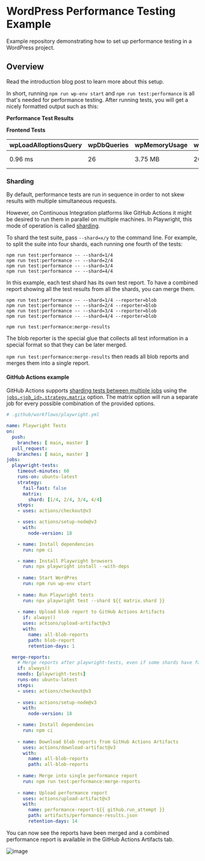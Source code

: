 # WordPress Performance Testing Example

Example repository demonstrating how to set up performance testing in a WordPress project.

## Overview

Read the introduction blog post to learn more about this setup.

In short, running `npm run wp-env start` and `npm run test:performance` is all that's needed for performance testing.
After running tests, you will get a nicely formatted output such as this:

**Performance Test Results**

**Frontend Tests**

| wpLoadAlloptionsQuery | wpDbQueries | wpMemoryUsage | wpBeforeTemplate | wpTemplate | wpTotal | largestContentfulPaint | timeToFirstByte | lcpMinusTtfb |
| --------------------- | ----------- | ------------- | ---------------- | ---------- | ------- | ---------------------- | --------------- | ------------ |
|               0.96 ms |          26 |       3.75 MB |         26.70 ms |   12.89 ms | 41.36 ms |              125.95 ms |        48.55 ms |     76.55 ms |

### Sharding

By default, performance tests are run in sequence in order to not skew results with multiple simultaneous requests.

However, on Continuous Integration platforms like GitHub Actions it might be desired to run them in parallel on multiple machines.
In Playwright, this mode of operation is called [sharding](https://playwright.dev/docs/test-sharding).

To shard the test suite, pass `--shard=x/y` to the command line. For example, to split the suite into four shards, each running one fourth of the tests:

```
npm run test:performance -- --shard=1/4
npm run test:performance -- --shard=2/4
npm run test:performance -- --shard=3/4
npm run test:performance -- --shard=4/4
```

In this example, each test shard has its own test report. To have a combined report showing all the test results from all the shards, you can merge them.

```
npm run test:performance -- --shard=1/4 --reporter=blob
npm run test:performance -- --shard=2/4 --reporter=blob
npm run test:performance -- --shard=3/4 --reporter=blob
npm run test:performance -- --shard=4/4 --reporter=blob

npm run test:performance:merge-results
```

The blob reporter is the special glue that collects all test information in a special format so that they can be later merged.

`npm run test:performance:merge-results` then reads all blob reports and merges them into a single report.

#### GitHub Actions example

GitHub Actions supports [sharding tests between multiple jobs](https://docs.github.com/en/actions/using-jobs/using-a-matrix-for-your-jobs) using the [`jobs.<job_id>.strategy.matrix`](https://docs.github.com/en/actions/using-workflows/workflow-syntax-for-github-actions#jobsjob_idstrategymatrix) option.
The matrix option will run a separate job for every possible combination of the provided options.

```yaml
# .github/workflows/playwright.yml

name: Playwright Tests
on:
  push:
    branches: [ main, master ]
  pull_request:
    branches: [ main, master ]
jobs:
  playwright-tests:
    timeout-minutes: 60
    runs-on: ubuntu-latest
    strategy:
      fail-fast: false
      matrix:
        shard: [1/4, 2/4, 3/4, 4/4]
    steps:
    - uses: actions/checkout@v3

    - uses: actions/setup-node@v3
      with:
        node-version: 18

    - name: Install dependencies
      run: npm ci

    - name: Install Playwright browsers
      run: npx playwright install --with-deps
    
    - name: Start WordPres
      run: npm run wp-env start
    
    - name: Run Playwright tests
      run: npx playwright test --shard ${{ matrix.shard }}
    
    - name: Upload blob report to GitHub Actions Artifacts
      if: always()
      uses: actions/upload-artifact@v3
      with:
        name: all-blob-reports
        path: blob-report
        retention-days: 1

  merge-reports:
    # Merge reports after playwright-tests, even if some shards have failed
    if: always()
    needs: [playwright-tests]
    runs-on: ubuntu-latest
    steps:
    - uses: actions/checkout@v3
    
    - uses: actions/setup-node@v3
      with:
        node-version: 18

    - name: Install dependencies
      run: npm ci
    
    - name: Download blob reports from GitHub Actions Artifacts
      uses: actions/download-artifact@v3
      with:
        name: all-blob-reports
        path: all-blob-reports
    
    - name: Merge into single performance report
      run: npm run test:performance:merge-reports
    
    - name: Upload performance report
      uses: actions/upload-artifact@v3
      with:
        name: performance-report-${{ github.run_attempt }}
        path: artifacts/performance-results.json
        retention-days: 14
```

You can now see the reports have been merged and a combined performance report is available in the GitHub Actions Artifacts tab.

![image](https://github.com/swissspidy/wp-performance-testing/assets/841956/f8bfde82-d130-481e-b35c-ad519dd5208e)
